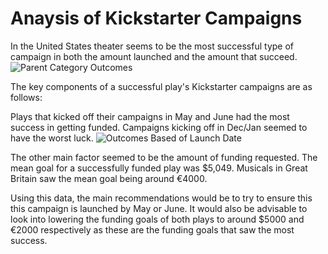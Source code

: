 # Anaysis of Kickstarter Campaigns

In the United States theater seems to be the most successful type of campaign in both the amount launched and the amount that succeed. 
![Parent Category Outcomes](https://user-images.githubusercontent.com/88564212/132047877-e06775a2-1c9b-4e66-8d07-d3281595bc94.png)

The key components of a successful play's Kickstarter campaigns are as follows:

Plays that kicked off their campaigns in May and June had the most success in getting funded. Campaigns kicking off in Dec/Jan seemed to have the worst luck. 
![Outcomes Based of Launch Date](https://user-images.githubusercontent.com/88564212/132046903-55d84bb4-6542-4cf1-b102-d08e454b9e26.png)

The other main factor seemed to be the amount of funding requested. The mean goal for a successfully funded play was $5,049. Musicals in Great Britain saw the mean goal being around €4000.

Using this data, the main recommendations would be to try to ensure this this campaign is launched by May or June. It would also be advisable to look into lowering the funding goals of both plays to around $5000 and €2000 respectively as these are the funding goals that saw the most success.  
